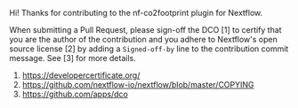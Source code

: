 Hi! Thanks for contributing to the nf-co2footprint plugin for Nextflow.

When submitting a Pull Request, please sign-off the DCO [1] to certify that you are the author of the contribution and you adhere to Nextflow's open source license [2] by adding a `Signed-off-by` line to the contribution commit message. See [3] for more details.

1. https://developercertificate.org/
2. https://github.com/nextflow-io/nextflow/blob/master/COPYING
3. https://github.com/apps/dco

